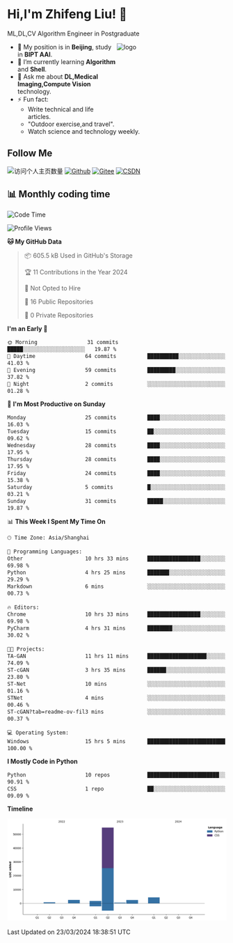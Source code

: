 <!--
**stonedada/stonedada** is a ✨ _special_ ✨ repository because its `README.md` (this file) appears on your GitHub profile.

Here are some ideas to get you started:

- 🔭 I’m currently working on ...
- 🌱 I’m currently learning ...
- 👯 I’m looking to collaborate on ...
- 🤔 I’m looking for help with ...
- 💬 Ask me about ...
- 📫 How to reach me: ...
- 😄 Pronouns: ...
- ⚡ Fun fact: ...
-->
# Hi,I'm Zhifeng Liu! 👋
ML,DL,CV Algorithm Engineer in Postgraduate

<img src="https://github-readme-stats-git-masterrstaa-rickstaa.vercel.app/api?username=stonedada&show_icons=true&count_private=true&theme=vue" alt="logo" height="160" align="right" width="50%" />

- 🔭 My position is in **Beijing**, study in **BIPT AAI**.
- 🌱 I’m currently learning **Algorithm** and **Shell**.
- 💬 Ask me about **DL,Medical Imaging,Compute Vision** technology.
- ⚡ Fun fact: 
  - Write technical and life articles.
  - "Outdoor exercise,and travel".
  - Watch science and technology weekly.

## Follow Me
![访问个人主页数量](https://komarev.com/ghpvc/?username=stonedada&color=green)
[![Github](https://img.shields.io/github/followers/stonedada?label=Github&style=social)](https://github.com/stonedada)
[![Gitee](https://img.shields.io/badge/-Gitee-EA4335?style=flat-square&logo=Gitee&logoColor=white)](https://gitee.com/liu-shitou)
[![CSDN](https://img.shields.io/badge/-CSDN-c14438?style=flat-square&logo=C&logoColor=white)](https://blog.csdn.net/weixin_43913261?type=blog)
<!--
## GitHub Infos

<img src="https://github-profile-trophy.vercel.app/?username=stonedada&theme=flat&column=7" alt="logo" height="160" align="center" style="margin: auto;" />
[![GitHub Streak](https://github-readme-streak-stats.herokuapp.com/?user=stonedada&theme=vue)](https://github.com/stonedada)

<a href="https://github.com/stonedada">
  <img src="https://github-readme-stats-git-masterrstaa-rickstaa.vercel.app/api/top-langs/?username=stonedada&layout=compact&theme=vue" />
</a>

[![Anser's wakatime stats](https://github-readme-stats.vercel.app/api/wakatime?username=stonedada&layout=compact&custom_title=Wakatime%20Stats%20(this%20week))](https://wakatime.com/@stonedada)
-->

## :bar_chart: Monthly coding time

<!--START_SECTION:waka-->
![Code Time](http://img.shields.io/badge/Code%20Time-844%20hrs%2024%20mins-blue)

![Profile Views](http://img.shields.io/badge/Profile%20Views-3-blue)

**🐱 My GitHub Data** 

> 📦 605.5 kB Used in GitHub's Storage 
 > 
> 🏆 11 Contributions in the Year 2024
 > 
> 🚫 Not Opted to Hire
 > 
> 📜 16 Public Repositories 
 > 
> 🔑 0 Private Repositories 
 > 
**I'm an Early 🐤** 

```text
🌞 Morning                31 commits          █████░░░░░░░░░░░░░░░░░░░░   19.87 % 
🌆 Daytime                64 commits          ██████████░░░░░░░░░░░░░░░   41.03 % 
🌃 Evening                59 commits          █████████░░░░░░░░░░░░░░░░   37.82 % 
🌙 Night                  2 commits           ░░░░░░░░░░░░░░░░░░░░░░░░░   01.28 % 
```
📅 **I'm Most Productive on Sunday** 

```text
Monday                   25 commits          ████░░░░░░░░░░░░░░░░░░░░░   16.03 % 
Tuesday                  15 commits          ██░░░░░░░░░░░░░░░░░░░░░░░   09.62 % 
Wednesday                28 commits          ████░░░░░░░░░░░░░░░░░░░░░   17.95 % 
Thursday                 28 commits          ████░░░░░░░░░░░░░░░░░░░░░   17.95 % 
Friday                   24 commits          ████░░░░░░░░░░░░░░░░░░░░░   15.38 % 
Saturday                 5 commits           █░░░░░░░░░░░░░░░░░░░░░░░░   03.21 % 
Sunday                   31 commits          █████░░░░░░░░░░░░░░░░░░░░   19.87 % 
```


📊 **This Week I Spent My Time On** 

```text
🕑︎ Time Zone: Asia/Shanghai

💬 Programming Languages: 
Other                    10 hrs 33 mins      █████████████████░░░░░░░░   69.98 % 
Python                   4 hrs 25 mins       ███████░░░░░░░░░░░░░░░░░░   29.29 % 
Markdown                 6 mins              ░░░░░░░░░░░░░░░░░░░░░░░░░   00.73 % 

🔥 Editors: 
Chrome                   10 hrs 33 mins      █████████████████░░░░░░░░   69.98 % 
PyCharm                  4 hrs 31 mins       ████████░░░░░░░░░░░░░░░░░   30.02 % 

🐱‍💻 Projects: 
TA-GAN                   11 hrs 11 mins      ███████████████████░░░░░░   74.09 % 
ST-cGAN                  3 hrs 35 mins       ██████░░░░░░░░░░░░░░░░░░░   23.80 % 
ST-Net                   10 mins             ░░░░░░░░░░░░░░░░░░░░░░░░░   01.16 % 
STNet                    4 mins              ░░░░░░░░░░░░░░░░░░░░░░░░░   00.46 % 
ST-cGAN?tab=readme-ov-fil3 mins              ░░░░░░░░░░░░░░░░░░░░░░░░░   00.37 % 

💻 Operating System: 
Windows                  15 hrs 5 mins       █████████████████████████   100.00 % 
```

**I Mostly Code in Python** 

```text
Python                   10 repos            ███████████████████████░░   90.91 % 
CSS                      1 repo              ██░░░░░░░░░░░░░░░░░░░░░░░   09.09 % 
```



**Timeline**

![Lines of Code chart](https://raw.githubusercontent.com/stonedada/stonedada/main/assets/bar_graph.png)


 Last Updated on 23/03/2024 18:38:51 UTC
<!--END_SECTION:waka-->